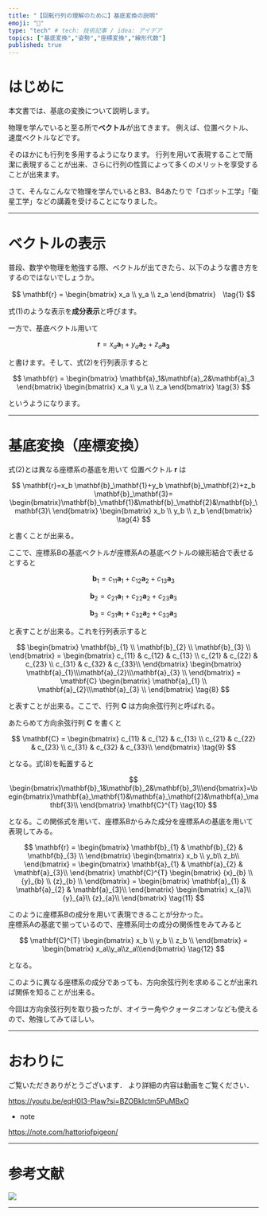 ```yaml
---
title: "【回転行列の理解のために】基底変換の説明"
emoji: "🐥"
type: "tech" # tech: 技術記事 / idea: アイデア
topics: ["基底変換","姿勢","座標変換","線形代数"]
published: true
---
```

# はじめに
本文書では、基底の変換について説明します。


物理を学んでいると至る所で**ベクトル**が出てきます。
例えば、位置ベクトル、速度ベクトルなどです。

そのほかにも行列を多用するようになります。
行列を用いて表現することで簡潔に表現することが出来、さらに行列の性質によって多くのメリットを享受することが出来ます。

さて、そんなこんなで物理を学んでいるとB3、B4あたりで「ロボット工学」「衛星工学」などの講義を受けることになりました。

----

# ベクトルの表示
普段、数学や物理を勉強する際、ベクトルが出てきたら、以下のような書き方をするのではないでしょうか。

$$ \mathbf{r} = \begin{bmatrix} x_a \\ y_a \\ z_a \end{bmatrix}　\tag{1} $$


式(1)のような表示を**成分表示**と呼びます。

一方で、基底ベクトル用いて

$$ \mathbf{r}=x_a \mathbf{a}_1+y_a\mathbf{a}_2+z_a\mathbf{a}_\mathbf{3} \tag{2} $$

と書けます。そして、式(2)を行列表示すると

$$ \mathbf{r} = \begin{bmatrix} \mathbf{a}_1&\mathbf{a}_2&\mathbf{a}_3 \end{bmatrix} \begin{bmatrix} x_a \\ y_a \\ z_a  \end{bmatrix} \tag{3} $$

というようになります。

----

# 基底変換（座標変換）

式(2)とは異なる座標系の基底を用いて 位置ベクトル $\mathbf{r}$ は

$$ \mathbf{r}=x_b \mathbf{b}_\mathbf{1}+y_b \mathbf{b}_\mathbf{2}+z_b \mathbf{b}_\mathbf{3}= \begin{bmatrix}\mathbf{b}_\mathbf{1}&\mathbf{b}_\mathbf{2}&\mathbf{b}_\mathbf{3}\ \end{bmatrix} \begin{bmatrix} x_b \\ y_b \\ z_b \end{bmatrix} \tag{4} $$

と書くことが出来る。

ここで、座標系Bの基底ベクトルが座標系Aの基底ベクトルの線形結合で表せるとすると

$$ \mathbf{b}_1=c_{11} \mathbf{a}_1+c_{12} \mathbf{a}_2+c_{13} \mathbf{a}_3  \tag{5} $$

$$ \mathbf{b}_2=c_{21} \mathbf{a}_1+c_{22} \mathbf{a}_2+c_{23} \mathbf{a}_3 \tag{6} $$

$$ \mathbf{b}_3=c_{31} \mathbf{a}_1+c_{32} \mathbf{a}_2+c_{33} \mathbf{a}_3  \tag{7} $$

と表すことが出来る。これを行列表示すると

$$ \begin{bmatrix} \mathbf{b}_{1} \\ \mathbf{b}_{2} \\ \mathbf{b}_{3} \\ \end{bmatrix} = \begin{bmatrix} c_{11} & c_{12} & c_{13} \\ c_{21} & c_{22} & c_{23} \\ c_{31} & c_{32} & c_{33}\\ \end{bmatrix}  \begin{bmatrix} \mathbf{a}_{1}\\\mathbf{a}_{2}\\\mathbf{a}_{3} \\ \end{bmatrix} = \mathbf{C} \begin{bmatrix} \mathbf{a}_{1} \\ \mathbf{a}_{2}\\\mathbf{a}_{3} \\ \end{bmatrix}  \tag{8} $$


と表すことが出来る。ここで、行列 $\mathbf{C}$ は方向余弦行列と呼ばれる。

あたらめて方向余弦行列 $\mathbf{C}$ を書くと

$$ \mathbf{C} =  \begin{bmatrix} c_{11} & c_{12} & c_{13} \\ c_{21} & c_{22} & c_{23} \\ c_{31} & c_{32} & c_{33}\\ \end{bmatrix} \tag{9} $$

となる。式(8)を転置すると

$$ \begin{bmatrix}\mathbf{b}_1&\mathbf{b}_2&\mathbf{b}_3\\\end{bmatrix}=\begin{bmatrix}\mathbf{a}_\mathbf{1}&\mathbf{a}_\mathbf{2}&\mathbf{a}_\mathbf{3}\\ \end{bmatrix} \mathbf{C}^{T} \tag{10} $$

となる。この関係式を用いて、座標系Bからみた成分を座標系Aの基底を用いて表現してみる。

$$ \mathbf{r} = \begin{bmatrix} \mathbf{b}_{1} & \mathbf{b}_{2} & \mathbf{b}_{3} \\ \end{bmatrix} \begin{bmatrix} x_b \\ y_b\\ z_b\\ \end{bmatrix} = \begin{bmatrix} \mathbf{a}_{1} & \mathbf{a}_{2} & \mathbf{a}_{3}\\ \end{bmatrix} \mathbf{C}^{T} 
\begin{bmatrix} {x}_{b} \\ {y}_{b} \\ {z}_{b} \\ \end{bmatrix} 
= \begin{bmatrix} \mathbf{a}_{1} & \mathbf{a}_{2} & \mathbf{a}_{3}\\ \end{bmatrix} 
\begin{bmatrix} x_{a}\\ {y}_{a}\\ {z}_{a}\\ \end{bmatrix} \tag{11} $$

このように座標系Bの成分を用いて表現できることが分かった。  
座標系Aの基底で揃っているので、座標系同士の成分の関係性をみてみると

$$ \mathbf{C}^{T} \begin{bmatrix} x_b \\ y_b \\ z_b \\ \end{bmatrix} = \begin{bmatrix} x_a\\y_a\\z_a\\\end{bmatrix} \tag{12} $$

となる。

このように異なる座標系の成分であっても、方向余弦行列を求めることが出来れば関係を知ることが出来る。

今回は方向余弦行列を取り扱ったが、オイラー角やクォータニオンなども使えるので、勉強してみてほしい。

----
# おわりに
ご覧いただきありがとうございます．
より詳細の内容は動画をご覧ください．

https://youtu.be/eqH0I3-Plaw?si=BZOBkIctm5PuMBxO


* note  

https://note.com/hattoriofpigeon/

----

# 参考文献
[![](https://m.media-amazon.com/images/I/41ZSRYR783L._SY466_.jpg)](https://amzn.to/3TOUSBb)

---